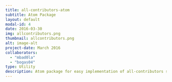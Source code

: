 ```yaml
---
title: all-contributors-atom
subtitle: Atom Package
layout: default
modal-id: 4
date: 2016-03-30
img: allcontributors.png
thumbnail: allcontributors.png
alt: image-alt
project-date: March 2016
collaborators:
  - "mbad0la"
  - "bogas04"
type: Utility
description: Atom package for easy implementation of all-contributors spec within atom editor.
---
```

